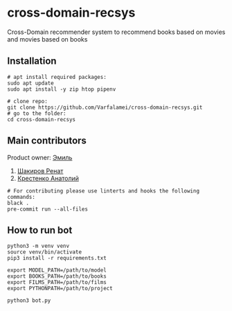 # cross-domain-recsys
Cross-Domain recommender system to recommend books based on movies and movies based on books

## Installation

``` shell
# apt install required packages:
sudo apt update
sudo apt install -y zip htop pipenv
  
# clone repo:
git clone https://github.com/Varfalamei/cross-domain-recsys.git
# go to the folder:
cd cross-domain-recsys

```


## Main contributors

Product owner: [Эмиль](https://github.com/feldlime) 

1. [Шакиров Ренат](https://github.com/Varfalamei)
2. [Крестенко Анатолий](https://github.com/likeblood)

``` shell
# For contributing please use linterts and hooks the following commands:
black .
pre-commit run --all-files
 ```

## How to run bot

```
python3 -m venv venv
source venv/bin/activate
pip3 install -r requirements.txt

export MODEL_PATH=/path/to/model
export BOOKS_PATH=/path/to/books
export FILMS_PATH=/path/to/films
export PYTHONPATH=/path/to/project

python3 bot.py
```